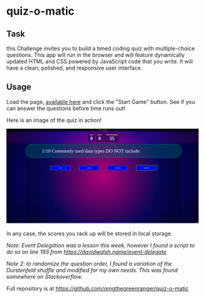 # quiz-o-matic

## Task

 this Challenge invites you to build a timed coding quiz with multiple-choice questions. This app will run in the browser and will feature dynamically updated HTML and CSS powered by JavaScript code that you write. It will have a clean, polished, and responsive user interface. 

## Usage

Load the page, [available here](https://omgthegreenranger.github.io/quiz-o-matic/)  and click the "Start Game" button. See if you can answer the questions before time runs out!

Here is an image of the quiz in action!

![Image of a quiz. There is a question, a scoreboard with a timer, and four potential answers](./assets/images/Screenshot.png)

In any case, the scores you rack up will be stored in local storage.

*Note: Event Delegation was a lesson this week, however I found a script to do so on line 193 from https://davidwalsh.name/event-delegate*

*Note 2: to randomize the question order, I found a variation of the Durstenfeld shuffle and modified for my own needs. This was found somewhere on Stackoverflow.*

Full repository is at https://github.com/omgthegreenranger/quiz-o-matic